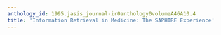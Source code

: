 ```yaml
---
anthology_id: 1995.jasis_journal-ir0anthology0volumeA46A10.4
title: 'Information Retrieval in Medicine: The SAPHIRE Experience'
---
```

